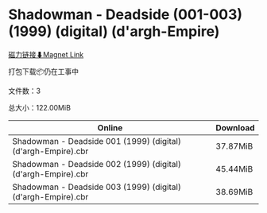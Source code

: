 # Shadowman - Deadside (001-003) (1999) (digital) (d'argh-Empire)

[磁力链接⬇Magnet Link](magnet:?xt=urn:btih:6b75c162c4f3db531ba19bdcec2ae07de03a68b6&dn=Shadowman%20-%20Deadside%20%28001-003%29%20%281999%29%20%28digital%29%20%28d%27argh-Empire%29)

打包下载📦仍在工事中

文件数：3

总大小：122.00MiB

Online | Download
--- | ---
Shadowman - Deadside 001 (1999) (digital) (d'argh-Empire).cbr | 37.87MiB
Shadowman - Deadside 002 (1999) (digital) (d'argh-Empire).cbr | 45.44MiB
Shadowman - Deadside 003 (1999) (digital) (d'argh-Empire).cbr | 38.69MiB